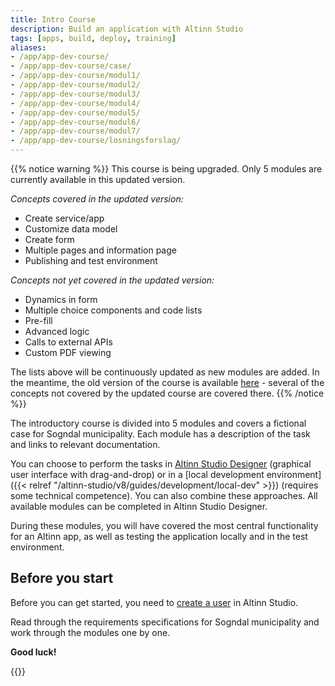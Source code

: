 ```yaml
---
title: Intro Course
description: Build an application with Altinn Studio
tags: [apps, build, deploy, training]
aliases:
- /app/app-dev-course/
- /app/app-dev-course/case/
- /app/app-dev-course/modul1/
- /app/app-dev-course/modul2/
- /app/app-dev-course/modul3/
- /app/app-dev-course/modul4/
- /app/app-dev-course/modul5/
- /app/app-dev-course/modul6/
- /app/app-dev-course/modul7/
- /app/app-dev-course/losningsforslag/
---
```


{{% notice warning %}}
This course is being upgraded. Only 5 modules are currently available in this updated version.

_Concepts covered in the updated version:_
- Create service/app
- Customize data model
- Create form
- Multiple pages and information page
- Publishing and test environment

_Concepts not yet covered in the updated version:_
- Dynamics in form
- Multiple choice components and code lists
- Pre-fill
- Advanced logic
- Calls to external APIs
- Custom PDF viewing

The lists above will be continuously updated as new modules are added.
In the meantime, the old version of the course is available [here](../../../altinn-studio/getting-started/app-dev-course-old/) - several of the concepts
not covered by the updated course are covered there.
{{% /notice %}}

The introductory course is divided into 5 modules and covers a fictional case for Sogndal municipality.
Each module has a description of the task and links to relevant documentation.

You can choose to perform the tasks in [Altinn Studio Designer](../) 
(graphical user interface with drag-and-drop) or in a [local development environment]({{< relref "/altinn-studio/v8/guides/development/local-dev" >}}) 
(requires some technical competence).
You can also combine these approaches. All available modules can be completed in Altinn Studio Designer.

During these modules, you will have covered the most central functionality for an Altinn app,
as well as testing the application locally and in the test environment.

## Before you start

Before you can get started, you need to [create a user](../create-user/) in Altinn Studio.

Read through the requirements specifications for Sogndal municipality and work through the modules one by one.

**Good luck!**

{{<children />}}